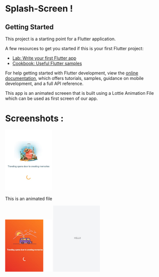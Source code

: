 # Splash-Screen !

## Getting Started

This project is a starting point for a Flutter application.

A few resources to get you started if this is your first Flutter project:

- [Lab: Write your first Flutter app](https://docs.flutter.dev/get-started/codelab)
- [Cookbook: Useful Flutter samples](https://docs.flutter.dev/cookbook)

For help getting started with Flutter development, view the
[online documentation](https://docs.flutter.dev/), which offers tutorials,
samples, guidance on mobile development, and a full API reference.

This app is an animated screeen that is built using a Lottie Animation File which can be used as first screen of our app.

# Screenshots :


<html>
  <body>
    <img src="https://github.com/OmkarMGhanekar/SplashScreenFlutter/blob/master/assets/imagescreen.JPG" width=30%, height= 30%/>
    <p> This is an animated file </p>
    <img src="https://github.com/OmkarMGhanekar/SplashScreenFlutter/blob/master/assets/splashscreem.JPG" width=30%, height= 30%/>
    <img src="https://github.com/OmkarMGhanekar/SplashScreenFlutter/blob/master/assets/secondscreen.JPG" width=30%, height= 30%/>
  </body>
</html>
